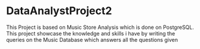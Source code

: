 # DataAnalystProject2

This Project is based on Music Store Analysis which is done on PostgreSQL.
This project showcase the knowledge and skills i have by writing the queries on the Music Database which answers all the questions given
